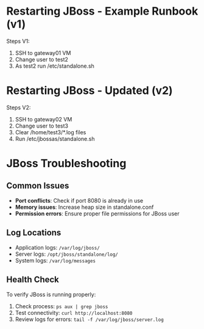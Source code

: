 # Restarting JBoss - Example Runbook (v1)
Steps V1:
1. SSH to gateway01 VM
2. Change user to test2
3. As test2 run /etc/standalone.sh

# Restarting JBoss - Updated (v2)
Steps V2:
1. SSH to gateway02 VM
2. Change user to test3
3. Clear /home/test3/*.log files
4. Run /etc/jbossas/standalone.sh

# JBoss Troubleshooting

## Common Issues
- **Port conflicts**: Check if port 8080 is already in use
- **Memory issues**: Increase heap size in standalone.conf
- **Permission errors**: Ensure proper file permissions for JBoss user

## Log Locations
- Application logs: `/var/log/jboss/`
- Server logs: `/opt/jboss/standalone/log/`
- System logs: `/var/log/messages`

## Health Check
To verify JBoss is running properly:
1. Check process: `ps aux | grep jboss`
2. Test connectivity: `curl http://localhost:8080`
3. Review logs for errors: `tail -f /var/log/jboss/server.log`
